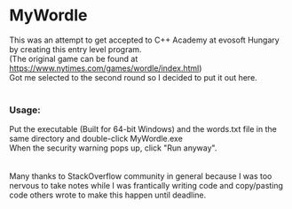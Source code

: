 # MyWordle

This was an attempt to get accepted to C++ Academy at evosoft Hungary by creating this entry level program.<br>
(The original game can be found at https://www.nytimes.com/games/wordle/index.html)<br>
Got me selected to the second round so I decided to put it out here.<br><br>
### Usage:<br>
Put the executable (Built for 64-bit Windows) and the words.txt file in the same directory and double-click MyWordle.exe<br>
When the security warning pops up, click "Run anyway".<br><br><br>
Many thanks to StackOverflow community in general because I was too nervous to take notes while I was frantically writing code and copy/pasting code others wrote to make this happen until deadline.
